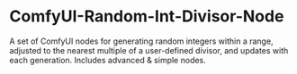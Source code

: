 # ComfyUI-Random-Int-Divisor-Node
A set of ComfyUI nodes for generating random integers within a range, adjusted to the nearest multiple of a user-defined divisor, and updates with each generation. Includes advanced & simple nodes.
